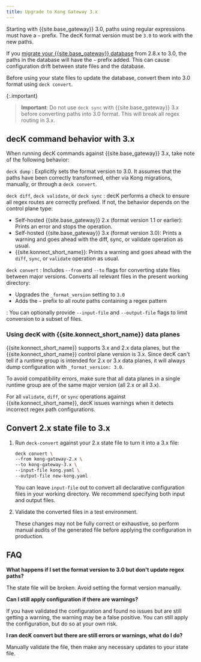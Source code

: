 ```yaml
---
title: Upgrade to Kong Gateway 3.x
---
```


Starting with {{site.base_gateway}} 3.0, paths using regular expressions must have a `~` prefix.
The decK format version must be `3.0` to work with the new paths.

If you [migrate your {{site.base_gateway}} database](/gateway/latest/upgrade/) from 2.8.x to 3.0, the paths in the database will have the `~` prefix added.
This can cause configuration drift between state files and the database.

Before using your state files to update the database, convert them into 3.0 format using `deck convert`.

{:.important}
> **Important**: Do not use `deck sync` with {{site.base_gateway}} 3.x before converting paths into 3.0 format.
This will break all regex routing in 3.x.

## decK command behavior with 3.x

When running decK commands against {{site.base_gateway}} 3.x, take note of the following behavior:

`deck dump`
: Explicitly sets the format version to 3.0.
It assumes that the paths have been correctly transformed, either via Kong migrations, manually, or through a `deck convert`.

`deck diff`, `deck validate`, or `deck sync`
: decK performs a check to ensure all regex routes are correctly prefixed.
If not, the behavior depends on the control plane type:
* Self-hosted {{site.base_gateway}} 2.x (format version 1.1 or earlier): Prints an error and stops the operation.
* Self-hosted {{site.base_gateway}} 3.x (format version 3.0): Prints a warning and goes ahead with the diff, sync, or validate operation as usual.
* {{site.konnect_short_name}}: Prints a warning and goes ahead with the `diff`, `sync`, or `validate` operation as usual.

`deck convert`
: Includes `--from` and `--to` flags for converting state files between major versions.
Converts all relevant files in the present working directory:
  * Upgrades the `_format_version` setting to `3.0`
  * Adds the `~` prefix to all route paths containing a regex pattern

: You can optionally provide `--input-file` and `--output-file` flags to limit conversion to
a subset of files.

### Using decK with {{site.konnect_short_name}} data planes

{{site.konnect_short_name}} supports 3.x and 2.x data planes, but the {{site.konnect_short_name}} control plane version is 3.x.
Since decK can't tell if a runtime group is intended for 2.x or 3.x data planes, it will always dump configuration with `_format_version: 3.0`.

To avoid compatibility errors, make sure that all data planes in a single runtime group are of the same major version (all 2.x or all 3.x).

For all `validate`, `diff`, or `sync` operations against {{site.konnect_short_name}}, decK issues warnings when it detects incorrect regex path configurations.

## Convert 2.x state file to 3.x

1. Run `deck-convert` against your 2.x state file to turn it into a 3.x file:

    ```sh
    deck convert \
    --from kong-gateway-2.x \
    --to kong-gateway-3.x \
    --input-file kong.yaml \
    --output-file new-kong.yaml
    ```

    You can leave `input-file` out to convert all declarative configuration files in your working directory.
    We recommend specifying both input and output files.


2. Validate the converted files in a test environment.

    These changes may not be fully correct or exhaustive, so perform manual audits of the generated file before applying
    the configuration in production.

## FAQ

**What happens if I set the format version to 3.0 but don't update regex paths?**

The state file will be broken. Avoid setting the format version manually.

**Can I still apply configuration if there are warnings?**

If you have validated the configuration and found no issues but are still getting a warning,
the warning may be a false positive.
You can still apply the configuration, but do so at your own risk.

**I ran decK convert but there are still errors or warnings, what do I do?**

Manually validate the file, then make any necessary updates to your state file.
